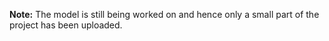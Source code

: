 **Note:** The model is still being worked on and hence only a small part of the project has been uploaded.

